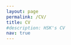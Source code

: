 ```yaml
---
layout: page
permalink: /CV/
title: CV
#description: HSK's CV 
nav: true
---
```


<object data="../assets/pdf/cv_220312.pdf" width="1000" height="1000" type='application/pdf'></object>
